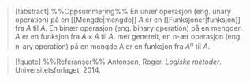 
> [!abstract] %%Oppsummering%%
En unær operasjon (eng. unary operation) på en [[Mengde|mengde]] $A$ er en [[Funksjoner|funksjon]] fra $A$ til $A$. En binær operasjon (eng. binary operation) på en mengden $A$ er en funksjon fra $A\times A$ til $A$. mer generelt, en n-ær operasjon (eng. n-ary operation) på en mengde A er en funksjon fra $A^n$ til $A$. 

> [!quote] %%Referanser%%
Antonsen, Roger. *Logiske metoder*. Universitetsforlaget, 2014.